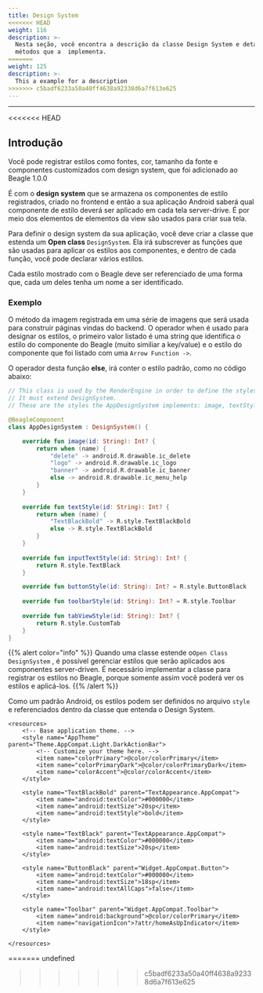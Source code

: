 ```yaml
---
title: Design System
<<<<<<< HEAD
weight: 116
description: >-
  Nesta seção, você encontra a descrição da classe Design System e detalhes dos
  métodos que a  implementa.
=======
weight: 125
description: >-
  This a example for a description
>>>>>>> c5badf6233a50a40ff4638a92338d6a7f613e625
---
```


---

<<<<<<< HEAD
## Introdução

Você pode registrar estilos como fontes, cor, tamanho da fonte e componentes customizados com design system, que foi adicionado ao Beagle 1.0.0

É com o **design system** que se armazena os componentes de estilo registrados, criado no frontend e então a sua aplicação Android saberá qual componente de estilo deverá ser aplicado em cada tela server-drive. É por meio dos elementos de elementos da view são usados para criar sua tela. 

Para definir o design system da sua aplicação, você deve criar a classe que estenda um **Open  class** `DesignSystem`. Ela irá subscrever as funções que são usadas para aplicar os estilos aos componentes, e dentro de cada função, você pode declarar vários estilos. 

Cada estilo mostrado com o Beagle deve ser referenciado de uma forma que, cada um deles tenha um nome a ser identificado.

### Exemplo

O método da imagem registrada em uma série de imagens que será usada para construir páginas vindas do backend. O operador when é usado para designar os estilos, o primeiro valor listado é uma string que identifica o estilo do componente do Beagle \(muito similiar a key/value\) e o estilo do componente que foi listado com uma `Arrow Function ->`. 

O operador desta função **else**, irá conter o estilo padrão, como no código abaixo:


```kotlin
// This class is used by the RenderEngine in order to define the styles configured at the application.
// It must extend DesignSystem.
// These are the styles the AppDesignSystem implements: image, textStyle, inputTextStyle, buttonStyle, toolbarStyle and tabViewStyle

@BeagleComponent
class AppDesignSystem : DesignSystem() {

    override fun image(id: String): Int? {
        return when (name) {
            "delete" -> android.R.drawable.ic_delete
            "logo" -> android.R.drawable.ic_logo
            "banner" -> android.R.drawable.ic_banner
            else -> android.R.drawable.ic_menu_help
        }
    }
    
    override fun textStyle(id: String): Int? {
        return when (name) {
            "TextBlackBold" -> R.style.TextBlackBold
            else -> R.style.TextBlackBold
        }
    }
    
    override fun inputTextStyle(id: String): Int? {
        return R.style.TextBlack
    }

    override fun buttonStyle(id: String): Int? = R.style.ButtonBlack
    
    override fun toolbarStyle(id: String): Int? = R.style.Toolbar
    
    override fun tabViewStyle(id: String): Int? {
        return R.style.CustomTab
    }
}
```


{{% alert color="info" %}}
Quando uma classe estende o`Open Class DesignSystem` , é possível gerenciar estilos que serão aplicados aos componentes server-driven. É necessário implementar a classe para registrar os estilos no Beagle, porque somente assim você poderá ver os estilos e aplicá-los. 
{{% /alert %}}

Como um padrão Android, os estilos podem ser definidos no arquivo `style` e referenciados dentro da classe que entenda o Design System. 

```markup
<resources>
    <!-- Base application theme. -->
    <style name="AppTheme" parent="Theme.AppCompat.Light.DarkActionBar">
        <!-- Customize your theme here. -->
        <item name="colorPrimary">@color/colorPrimary</item>
        <item name="colorPrimaryDark">@color/colorPrimaryDark</item>
        <item name="colorAccent">@color/colorAccent</item>
    </style>

    <style name="TextBlackBold" parent="TextAppearance.AppCompat">
        <item name="android:textColor">#000000</item>
        <item name="android:textSize">20sp</item>
        <item name="android:textStyle">bold</item>
    </style>

    <style name="TextBlack" parent="TextAppearance.AppCompat">
        <item name="android:textColor">#000000</item>
        <item name="android:textSize">20sp</item>
    </style>

    <style name="ButtonBlack" parent="Widget.AppCompat.Button">
        <item name="android:textColor">#000000</item>
        <item name="android:textSize">18sp</item>
        <item name="android:textAllCaps">false</item>
    </style>

    <style name="Toolbar" parent="Widget.AppCompat.Toolbar">
        <item name="android:background">@color/colorPrimary</item>
        <item name="navigationIcon">?attr/homeAsUpIndicator</item>
    </style>

</resources>
```
=======
undefined
>>>>>>> c5badf6233a50a40ff4638a92338d6a7f613e625
